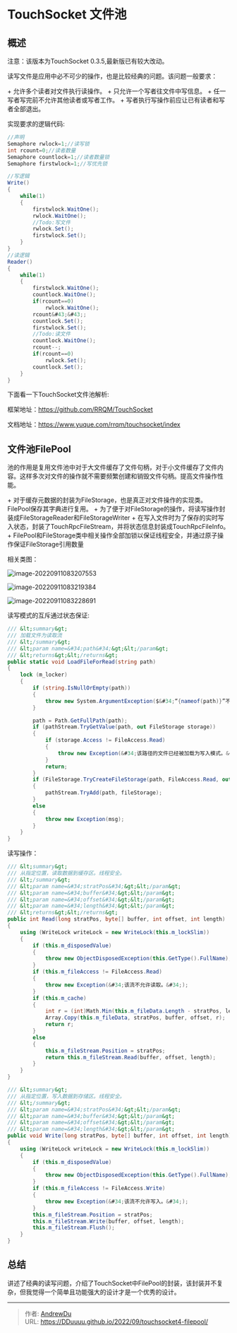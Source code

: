 # TouchSocket 文件池


## 概述

注意：该版本为TouchSocket 0.3.5,最新版已有较大改动。

读写文件是应用中必不可少的操作，也是比较经典的问题。该问题一般要求：

&#43; 允许多个读者对文件执行读操作。
&#43; 只允许一个写者往文件中写信息。
&#43; 任一写者写完前不允许其他读者或写者工作。
&#43; 写者执行写操作前应让已有读者和写者全部退出。

实现要求的逻辑代码:

```C#
//声明
Semaphore rwlock=1;//读写锁
int rcount=0;//读者数量
Semaphore countlock=1;//读者数量锁
Semaphore firstwlock=1;//写优先锁

//写逻辑
Write()
{
	while(1)
	{
		firstwlock.WaitOne();
		rwlock.WaitOne();
		//Todo:写文件
		rwlock.Set();
		firstwlock.Set();
	}
}
//读逻辑
Reader()
{
	while(1)
	{
		firstwlock.WaitOne();
		countlock.WaitOne();
		if(rcount==0)
			rwlock.WaitOne();
		rcount&#43;&#43;;
		countlock.Set();
		firstwlock.Set();
		//Todo:读文件
		countlock.WaitOne();
		rcount--;
		if(rcount==0)
			rwlock.Set();
		countlock.Set();
	}
}
```

下面看一下TouchSocket文件池解析:

框架地址：https://github.com/RRQM/TouchSocket

文档地址：https://www.yuque.com/rrqm/touchsocket/index

## 文件池FilePool

池的作用是复用文件池中对于大文件缓存了文件句柄，对于小文件缓存了文件内容。这样多次对文件的操作就不需要频繁创建和销毁文件句柄。提高文件操作性能。

&#43; 对于缓存元数据的封装为FileStorage，也是真正对文件操作的实现类。FilePool保存其字典进行复用。
&#43; 为了便于对FileStorage的操作，将读写操作封装成FileStorageReader和FileStorageWriter
&#43; 在写入文件时为了保存的实时写入状态，封装了TouchRpcFileStream，并将状态信息封装成TouchRpcFileInfo。
&#43; FilePool和FileStorage类中相关操作全部加锁以保证线程安全，并通过原子操作保证FileStorage引用数量

相关类图：

![image-20220911083207553](/images/touchsocket/image-20220911083207553.png)

![image-20220911083219384](/images/touchsocket/image-20220911083219384.png)

![image-20220911083228691](/images/touchsocket/image-20220911083228691.png)

读写模式的互斥通过状态保证:

```C#
/// &lt;summary&gt;
/// 加载文件为读取流
/// &lt;/summary&gt;
/// &lt;param name=&#34;path&#34;&gt;&lt;/param&gt;
/// &lt;returns&gt;&lt;/returns&gt;
public static void LoadFileForRead(string path)
{
    lock (m_locker)
    {
        if (string.IsNullOrEmpty(path))
        {
            throw new System.ArgumentException($&#34;“{nameof(path)}”不能为 null 或空。&#34;, nameof(path));
        }

        path = Path.GetFullPath(path);
        if (pathStream.TryGetValue(path, out FileStorage storage))
        {
            if (storage.Access != FileAccess.Read)
            {
                throw new Exception(&#34;该路径的文件已经被加载为写入模式。&#34;);
            }
            return;
        }
        if (FileStorage.TryCreateFileStorage(path, FileAccess.Read, out FileStorage fileStorage, out string msg))
        {
            pathStream.TryAdd(path, fileStorage);
        }
        else
        {
            throw new Exception(msg);
        }
    }
}
```

读写操作：

```C#
/// &lt;summary&gt;
/// 从指定位置，读取数据到缓存区。线程安全。
/// &lt;/summary&gt;
/// &lt;param name=&#34;stratPos&#34;&gt;&lt;/param&gt;
/// &lt;param name=&#34;buffer&#34;&gt;&lt;/param&gt;
/// &lt;param name=&#34;offset&#34;&gt;&lt;/param&gt;
/// &lt;param name=&#34;length&#34;&gt;&lt;/param&gt;
/// &lt;returns&gt;&lt;/returns&gt;
public int Read(long stratPos, byte[] buffer, int offset, int length)
{
    using (WriteLock writeLock = new WriteLock(this.m_lockSlim))
    {
        if (this.m_disposedValue)
        {
            throw new ObjectDisposedException(this.GetType().FullName);
        }
        if (this.m_fileAccess != FileAccess.Read)
        {
            throw new Exception(&#34;该流不允许读取。&#34;);
        }
        if (this.m_cache)
        {
            int r = (int)Math.Min(this.m_fileData.Length - stratPos, length);
            Array.Copy(this.m_fileData, stratPos, buffer, offset, r);
            return r;
        }
        else
        {
            this.m_fileStream.Position = stratPos;
            return this.m_fileStream.Read(buffer, offset, length);
        }
    }
}

/// &lt;summary&gt;
/// 从指定位置，写入数据到存储区。线程安全。
/// &lt;/summary&gt;
/// &lt;param name=&#34;stratPos&#34;&gt;&lt;/param&gt;
/// &lt;param name=&#34;buffer&#34;&gt;&lt;/param&gt;
/// &lt;param name=&#34;offset&#34;&gt;&lt;/param&gt;
/// &lt;param name=&#34;length&#34;&gt;&lt;/param&gt;
public void Write(long stratPos, byte[] buffer, int offset, int length)
{
    using (WriteLock writeLock = new WriteLock(this.m_lockSlim))
    {
        if (this.m_disposedValue)
        {
            throw new ObjectDisposedException(this.GetType().FullName);
        }
        if (this.m_fileAccess != FileAccess.Write)
        {
            throw new Exception(&#34;该流不允许写入。&#34;);
        }
        this.m_fileStream.Position = stratPos;
        this.m_fileStream.Write(buffer, offset, length);
        this.m_fileStream.Flush();
    }
}
```



## 总结

讲述了经典的读写问题，介绍了TouchSocket中FilePool的封装，该封装并不复杂，但我觉得一个简单且功能强大的设计才是一个优秀的设计。



---

> 作者: [AndrewDu](https://github.com/DDuuuu)  
> URL: https://DDuuuu.github.io/2022/09/touchsocket4-filepool/  

